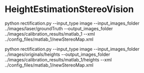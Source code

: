 # HeightEstimationStereoVision
python rectification.py --input_type image --input_images_folder ../images/laser/groundTruth --output_images_folder ../images/calibration_results/matlab_1 --xml ../config_files/matlab_1/newStereoMap.xml

python rectification.py --input_type image --input_images_folder ../images/originals/heights --output_images_folder ../images/calibration_results/matlab_1/heights --xml ../config_files/matlab_1/newStereoMap.xml